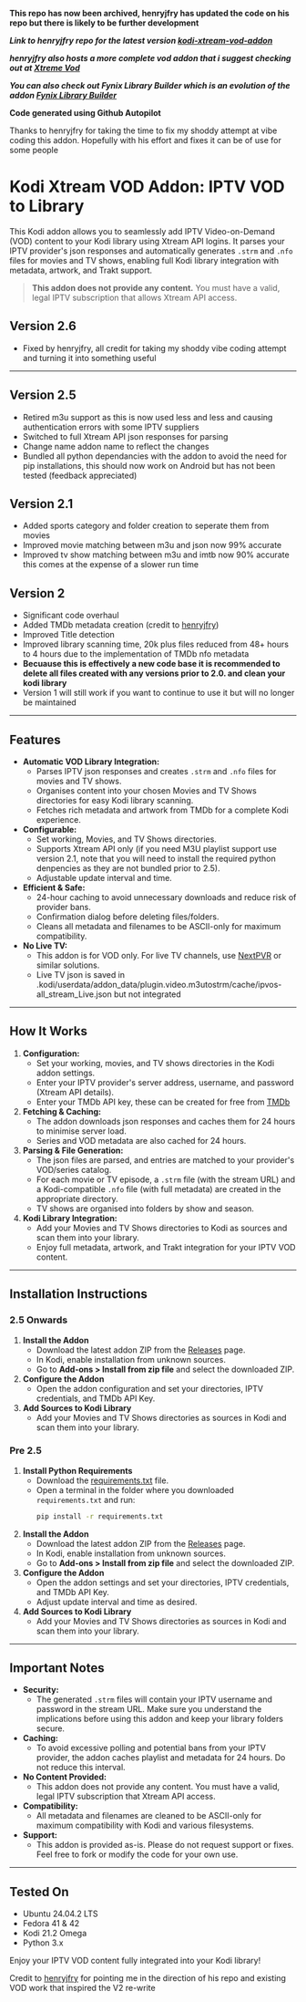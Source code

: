 **This repo has now been archived, henryjfry has updated the code on his repo but there is likely to be further development**

***Link to henryjfry repo for the latest version [kodi-xtream-vod-addon](https://github.com/henryjfry/kodi-xtream-vod-addon)***

***henryjfry also hosts a more complete vod addon that i suggest checking out at [Xtreme Vod](https://github.com/henryjfry/repository.thenewdiamond/tree/main/script.xtreme_vod)***

***You can also check out Fynix Library Builder which is an evolution of the addon [Fynix Library Builder](https://github.com/Boc86/Fynix-Library-Builder)***





**Code generated using Github Autopilot**

Thanks to henryjfry for taking the time to fix my shoddy attempt at vibe coding this addon. Hopefully with his effort and fixes it can be of use for some people

# Kodi Xtream VOD Addon: IPTV VOD to Library

This Kodi addon allows you to seamlessly add IPTV Video-on-Demand (VOD) content to your Kodi library using Xtream API logins. It parses your IPTV provider's json responses and automatically generates `.strm` and `.nfo` files for movies and TV shows, enabling full Kodi library integration with metadata, artwork, and Trakt support.

> **This addon does not provide any content.** You must have a valid, legal IPTV subscription that allows Xtream API access.

## Version 2.6
- Fixed by henryjfry, all credit for taking my shoddy vibe coding attempt and turning it into something useful

---

## Version 2.5
- Retired m3u support as this is now used less and less and causing authentication errors with some IPTV suppliers
- Switched to full Xtream API json responses for parsing
- Change name addon name to reflect the changes
- Bundled all python dependancies with the addon to avoid the need for pip installations, this should now work on Android but has not been tested (feedback appreciated)
## Version 2.1
- Added sports category and folder creation to seperate them from movies
- Improved movie matching between m3u and json now 99% accurate
- Improved tv show matching between m3u and imtb now 90% accurate this comes at the expense of a slower run time
## Version 2
- Significant code overhaul
- Added TMDb metadata creation (credit to [henryjfry](https://github.com/henryjfry))
- Improved Title detection
- Improved library scanning time, 20k plus files reduced from 48+ hours to 4 hours due to the implementation of TMDb nfo metadata
- **Becuause this is effectively a new code base it is recommended to delete all files created with any versions prior to 2.0. and clean your kodi library**
- Version 1 will still work if you want to continue to use it but will no longer be maintained 
---

## Features

- **Automatic VOD Library Integration:**
  - Parses IPTV json responses and creates `.strm` and `.nfo` files for movies and TV shows.
  - Organises content into your chosen Movies and TV Shows directories for easy Kodi library scanning.
  - Fetches rich metadata and artwork from TMDb for a complete Kodi experience.
- **Configurable:**
  - Set working, Movies, and TV Shows directories.
  - Supports Xtream API only (if you need M3U playlist support use version 2.1, note that you will need to install the required python denpencies as they are not bundled prior to 2.5).
  - Adjustable update interval and time.
- **Efficient & Safe:**
  - 24-hour caching to avoid unnecessary downloads and reduce risk of provider bans.
  - Confirmation dialog before deleting files/folders.
  - Cleans all metadata and filenames to be ASCII-only for maximum compatibility.
- **No Live TV:**
  - This addon is for VOD only. For live TV channels, use [NextPVR](https://www.nextpvr.com/) or similar solutions.
  - Live TV json is saved in .kodi/userdata/addon_data/plugin.video.m3utostrm/cache/ipvos-all_stream_Live.json but not integrated
---

## How It Works

1. **Configuration:**
   - Set your working, movies, and TV shows directories in the Kodi addon settings.
   - Enter your IPTV provider's server address, username, and password (Xtream API details).
   - Enter your TMDb API key, these can be created for free from [TMDb](https://developer.themoviedb.org/docs/getting-started)
2. **Fetching & Caching:**
   - The addon downloads json responses and caches them for 24 hours to minimise server load.
   - Series and VOD metadata are also cached for 24 hours.
3. **Parsing & File Generation:**
   - The json files are parsed, and entries are matched to your provider's VOD/series catalog.
   - For each movie or TV episode, a `.strm` file (with the stream URL) and a Kodi-compatible `.nfo` file (with full metadata) are created in the appropriate directory.
   - TV shows are organised into folders by show and season.
4. **Kodi Library Integration:**
   - Add your Movies and TV Shows directories to Kodi as sources and scan them into your library.
   - Enjoy full metadata, artwork, and Trakt integration for your IPTV VOD content.

---

## Installation Instructions
### 2.5 Onwards
1. **Install the Addon**
   - Download the latest addon ZIP from the [Releases](https://github.com/Boc86/kodi-xtream-vod-addon/releases) page.
   - In Kodi, enable installation from unknown sources.
   - Go to **Add-ons > Install from zip file** and select the downloaded ZIP.
2. **Configure the Addon**
   - Open the addon configuration and set your directories, IPTV credentials, and TMDb API Key.
3. **Add Sources to Kodi Library**
   - Add your Movies and TV Shows directories as sources in Kodi and scan them into your library.

### Pre 2.5
1. **Install Python Requirements**
   - Download the [requirements.txt](https://github.com/Boc86/kodi-xtream-vod-addon/blob/main/requirements.txt) file.
   - Open a terminal in the folder where you downloaded `requirements.txt` and run:
     ```bash
     pip install -r requirements.txt
     ```
2. **Install the Addon**
   - Download the latest addon ZIP from the [Releases](https://github.com/Boc86/kodi-xtream-vod-addon/releases) page.
   - In Kodi, enable installation from unknown sources.
   - Go to **Add-ons > Install from zip file** and select the downloaded ZIP.
3. **Configure the Addon**
   - Open the addon settings and set your directories, IPTV credentials, and TMDb API Key.
   - Adjust update interval and time as desired.
4. **Add Sources to Kodi Library**
   - Add your Movies and TV Shows directories as sources in Kodi and scan them into your library.

---

## Important Notes

- **Security:**
  - The generated `.strm` files will contain your IPTV username and password in the stream URL. Make sure you understand the implications before using this addon and keep your library folders secure.
- **Caching:**
  - To avoid excessive polling and potential bans from your IPTV provider, the addon caches playlist and metadata for 24 hours. Do not reduce this interval.
- **No Content Provided:**
  - This addon does not provide any content. You must have a valid, legal IPTV subscription that Xtream API access.
- **Compatibility:**
  - All metadata and filenames are cleaned to be ASCII-only for maximum compatibility with Kodi and various filesystems.
- **Support:**
  - This addon is provided as-is. Please do not request support or fixes. Feel free to fork or modify the code for your own use.

---

## Tested On
- Ubuntu 24.04.2 LTS
- Fedora 41 & 42
- Kodi 21.2 Omega
- Python 3.x


Enjoy your IPTV VOD content fully integrated into your Kodi library!

Credit to [henryjfry](https://github.com/henryjfry) for pointing me in the direction of his repo and existing VOD work that inspired the V2 re-write






